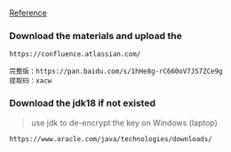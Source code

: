 

[Reference](https://blog.csdn.net/weixin_43603028/article/details/122722439)

### Download the materials and upload the 
```
https://confluence.atlassian.com/

完整版：https://pan.baidu.com/s/1hHe8g-rC660oV7J57ZCe9g
提取码：xacw

```

### Download the jdk18 if not existed 
> use jdk to de-encrypt the key on Windows (laptop)
```
https://www.oracle.com/java/technologies/downloads/
```












